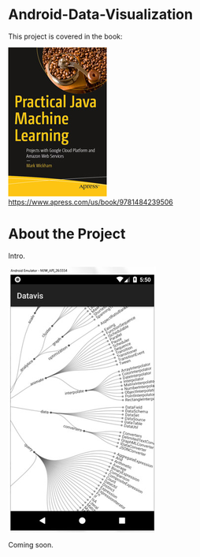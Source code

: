 # Android-Data-Visualization
This project is covered in the book:

![](fig-cover-sm.jpg)
https://www.apress.com/us/book/9781484239506
# About the Project
Intro.

![](fig-android-data-viz.jpg)

Coming soon.
